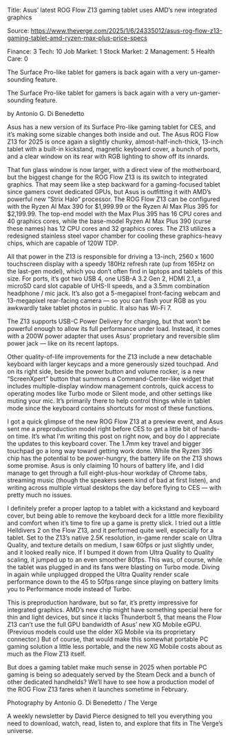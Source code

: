 Title: Asus’ latest ROG Flow Z13 gaming tablet uses AMD’s new integrated graphics

Source: https://www.theverge.com/2025/1/6/24335012/asus-rog-flow-z13-gaming-tablet-amd-ryzen-max-plus-price-specs

Finance: 3
Tech: 10
Job Market: 1
Stock Market: 2
Management: 5
Health Care: 0

The Surface Pro-like tablet for gamers is back again with a very un-gamer-sounding feature.

The Surface Pro-like tablet for gamers is back again with a very un-gamer-sounding feature.

by  Antonio G. Di Benedetto

Asus has a new version of its Surface Pro-like gaming tablet for CES, and it’s making some sizable changes both inside and out. The Asus ROG Flow Z13 for 2025 is once again a slightly chunky, almost-half-inch-thick, 13-inch tablet with a built-in kickstand, magnetic keyboard cover, a bunch of ports, and a clear window on its rear with RGB lighting to show off its innards.

That fun glass window is now larger, with a direct view of the motherboard, but the biggest change for the ROG Flow Z13 is its switch to integrated graphics. That may seem like a step backward for a gaming-focused tablet since gamers covet dedicated GPUs, but Asus is outfitting it with AMD’s powerful new “Strix Halo” processor. The ROG Flow Z13 can be configured with the Ryzen AI Max 390 for $1,999.99 or the Ryzen AI Max Plus 395 for $2,199.99. The top-end model with the Max Plus 395 has 16 CPU cores and 40 graphics cores, while the base-model Ryzen AI Max Plus 390 (curse these names) has 12 CPU cores and 32 graphics cores. The Z13 utilizes a redesigned stainless steel vapor chamber for cooling these graphics-heavy chips, which are capable of 120W TDP.

All that power in the Z13 is responsible for driving a 13-inch, 2560 x 1600 touchscreen display with a speedy 180Hz refresh rate (up from 165Hz on the last-gen model), which you don’t often find in laptops and tablets of this size. For ports, it’s got two USB 4, one USB-A 3.2 Gen 2, HDMI 2.1, a microSD card slot capable of UHS-II speeds, and a 3.5mm combination headphone / mic jack. It’s also got a 5-megapixel front-facing webcam and 13-megapixel rear-facing camera — so you can flash your RGB as you awkwardly take tablet photos in public. It also has Wi-Fi 7.

The Z13 supports USB-C Power Delivery for charging, but that won’t be powerful enough to allow its full performance under load. Instead, it comes with a 200W power adapter that uses Asus’ proprietary and reversible slim power jack — like on its recent laptops.

Other quality-of-life improvements for the Z13 include a new detachable keyboard with larger keycaps and a more generously sized touchpad. And on its right side, beside the power button and volume rocker, is a new “ScreenXpert” button that summons a Command-Center-like widget that includes multiple-display window management controls, quick access to operating modes like Turbo mode or Silent mode, and other settings like muting your mic. It’s primarily there to help control things while in tablet mode since the keyboard contains shortcuts for most of these functions.

I got a quick glimpse of the new ROG Flow Z13 at a preview event, and Asus sent me a preproduction model right before CES to get a little bit of hands-on time. It’s what I’m writing this post on right now, and boy do I appreciate the updates to this keyboard cover. The 1.7mm key travel and bigger touchpad go a long way toward getting work done. While the Ryzen 395 chip has the potential to be power-hungry, the battery life on the Z13 shows some promise. Asus is only claiming 10 hours of battery life, and I did manage to get through a full eight-plus-hour workday of Chrome tabs, streaming music (though the speakers seem kind of bad at first listen), and writing across multiple virtual desktops the day before flying to CES — with pretty much no issues.

I definitely prefer a proper laptop to a tablet with a kickstand and keyboard cover, but being able to remove the keyboard deck for a little more flexibility and comfort when it’s time to fire up a game is pretty slick. I tried out a little Helldivers 2 on the Flow Z13, and it performed quite well, especially for a tablet. Set to the Z13’s native 2.5K resolution, in-game render scale on Ultra Quality, and texture details on medium, I saw 60fps or just slightly under, and it looked really nice. If I bumped it down from Ultra Quality to Quality scaling, it jumped up to an even smoother 80fps. This was, of course, while the tablet was plugged in and its fans were blasting on Turbo mode. Diving in again while unplugged dropped the Ultra Quality render scale performance down to the 45 to 50fps range since playing on battery limits you to Performance mode instead of Turbo.

This is preproduction hardware, but so far, it’s pretty impressive for integrated graphics. AMD’s new chip might have something special here for thin and light devices, but since it lacks Thunderbolt 5, that means the Flow Z13 can’t use the full GPU bandwidth of Asus’ new XG Mobile eGPU. (Previous models could use the older XG Mobile via its proprietary connector.) But of course, that would make this somewhat portable PC gaming solution a little less portable, and the new XG Mobile costs about as much as the Flow Z13 itself.

But does a gaming tablet make much sense in 2025 when portable PC gaming is being so adequately served by the Steam Deck and a bunch of other dedicated handhelds? We’ll have to see how a production model of the ROG Flow Z13 fares when it launches sometime in February.

Photography by Antonio G. Di Benedetto / The Verge

A weekly newsletter by David Pierce designed to tell you everything you need to download, watch, read, listen to, and explore that fits in The Verge’s universe.
